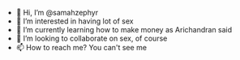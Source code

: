 - 👋 Hi, I’m @samahzephyr
- 👀 I’m interested in having lot of sex
- 🌱 I’m currently learning how to make money as Arichandran said
- 💞️ I’m looking to collaborate on sex, of course
- 📫 How to reach me? You can't see me

<!---
samahzephyr/samahzephyr is a ✨ special ✨ repository because its `README.md` (this file) appears on your GitHub profile.
You can click the Preview link to take a look at your changes.
--->
